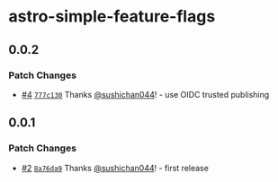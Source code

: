 # astro-simple-feature-flags

## 0.0.2
### Patch Changes



- [#4](https://github.com/sushichan044/astro-simple-feature-flags/pull/4) [`777c130`](https://github.com/sushichan044/astro-simple-feature-flags/commit/777c1300049ec46cf15354f2bf607dc3ae709347) Thanks [@sushichan044](https://github.com/sushichan044)! - use OIDC trusted publishing

## 0.0.1
### Patch Changes



- [#2](https://github.com/sushichan044/astro-simple-feature-flags/pull/2) [`8a76da9`](https://github.com/sushichan044/astro-simple-feature-flags/commit/8a76da9509528b5835bc86541dcb1ff3e265548e) Thanks [@sushichan044](https://github.com/sushichan044)! - first release
